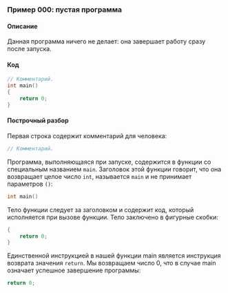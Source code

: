 ### Пример 000: пустая программа

#### Описание

Данная программа ничего не делает: она завершает работу сразу после запуска.

#### Код

```cpp
// Комментарий.
int main() 
{
	return 0;
}
```

#### Построчный разбор

Первая строка содержит комментарий для человека:

```cpp
// Комментарий.
```

Программа, выполняющаяся при запуске, содержится в функции со специальным названием `main`.
Заголовок этой функции говорит, что она возвращает целое число `int`, называется `main` и не принимает параметров `()`:

```cpp
int main() 
```

Тело функции следует за заголовком и содержит код, который исполняется при вызове функции.
Тело заключено в фигурные скобки:

```cpp
{
	return 0;
}
```

Единственной инструкцией в нашей функции main является инструкция возврата значения `return`.
Мы возвращаем число 0, что в случае main означает успешное завершение программы:

```cpp
return 0;
```
